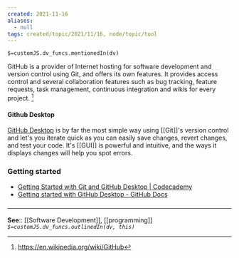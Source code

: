 ```yaml
---
created: 2021-11-16 
aliases:
  - null
tags: created/topic/2021/11/16, node/topic/tool
---
```

`$=customJS.dv_funcs.mentionedIn(dv)`

GitHub is a provider of Internet hosting for software development and version control using Git, and offers its own features. It provides access control and several collaboration features such as bug tracking, feature requests, task management, continuous integration and wikis for every project. 
[^1]

[^1]: https://en.wikipedia.org/wiki/GitHub

#### Github Desktop

 [GitHub Desktop](https://desktop.github.com/) is by far the most simple way using [[Git]]'s version control and let's you iterate quick as you can easily save changes, revert changes, and test your code. It's [[GUI]] is powerful and intuitive, and the ways it displays changes will help you spot errors. 

### Getting started

- [Getting Started with Git and GitHub Desktop | Codecademy](https://www.codecademy.com/articles/what-is-git-and-github-desktop)
- [Getting started with GitHub Desktop - GitHub Docs](https://docs.github.com/en/desktop/installing-and-configuring-github-desktop/overview/getting-started-with-github-desktop)

### <hr class="footnote"/>

**See**:: [[Software Development]], [[programming]]
*`$=customJS.dv_funcs.outlinedIn(dv, this)`* 

